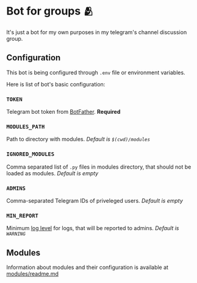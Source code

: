 # Bot for groups 🫂

It's just a bot for my own purposes in my telegram's channel discussion group.

## Configuration
This bot is being configured through `.env` file or environment variables.

Here is list of bot's basic configuration:

### `TOKEN`
Telegram bot token from [BotFather](https://t.me/BotFather).
**Required**

### `MODULES_PATH`
Path to directory with modules.
_Default is `$(cwd)/modules`_

### `IGNORED_MODULES`
Comma separated list of `.py` files in modules directory, that should not be loaded as modules.
_Default is empty_

### `ADMINS`
Comma-separated Telegram IDs of priveleged users.
_Default is empty_

### `MIN_REPORT`
Minimum [log level](https://docs.python.org/3/library/logging.html#levels) for logs, that will be reported to admins. 
_Default is `WARNING`_


## Modules 
Information about modules and their configuration is available at [modules/readme.md](modules/readme.md)
